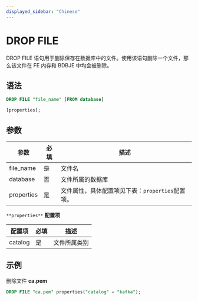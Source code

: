 ```yaml
---
displayed_sidebar: "Chinese"
---
```


# DROP FILE

DROP FILE 语句用于删除保存在数据库中的文件。使用该语句删除一个文件，那么该文件在 FE 内存和 BDBJE 中均会被删除。

## 语法

```SQL
DROP FILE "file_name" [FROM database]

[properties];
```

## 参数

| **参数**   | **必填** | **描述**                                         |
| ---------- | -------- | ------------------------------------------------ |
| file_name  | 是       | 文件名                                           |
| database   | 否       | 文件所属的数据库                                 |
| properties | 是       | 文件属性，具体配置项见下表：`properties`配置项。 |

`**properties**` **配置项**

| **配置项** | **必填** | **描述**     |
| ---------- | -------- | ------------ |
| catalog    | 是       | 文件所属类别 |

## 示例

删除文件 **ca.pem**

```SQL
DROP FILE "ca.pem" properties("catalog" = "kafka");
```
